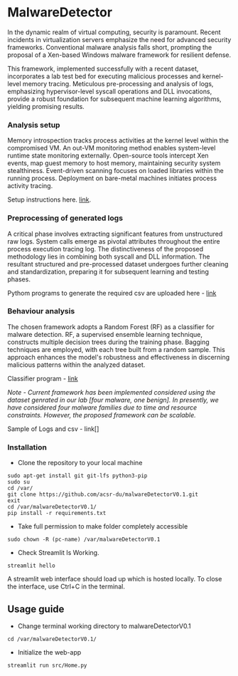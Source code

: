 # MalwareDetector

In the dynamic realm of virtual computing, security is paramount. Recent incidents in virtualization servers emphasize the need for advanced security frameworks. Conventional malware analysis falls short, prompting the proposal of a Xen-based Windows malware framework for resilient defense.

This framework, implemented successfully with a recent dataset, incorporates a lab test bed for executing malicious processes and kernel-level memory tracing. Meticulous pre-processing and analysis of logs, emphasizing hypervisor-level syscall operations and DLL invocations, provide a robust foundation for subsequent machine learning algorithms, yielding promising results.

### Analysis setup

Memory introspection tracks process activities at the kernel level within the compromised VM. An out-VM monitoring method enables system-level runtime state monitoring externally. Open-source tools intercept Xen events, map guest memory to host memory, maintaining security system stealthiness. Event-driven scanning focuses on loaded libraries within the running process. Deployment on bare-metal machines initiates process activity tracing.

Setup instructions here. [link](https://github.com/acsr-du/analysisEnvironmentV0.1.git).

### Preprocessing of generated logs

A critical phase involves extracting significant features from unstructured raw logs. System calls emerge as pivotal attributes throughout the entire process execution tracing log. The distinctiveness of the proposed methodology lies in combining both syscall and DLL information. The resultant structured and pre-processed dataset undergoes further cleaning and standardization, preparing it for subsequent learning and testing phases.

Pythom programs to generate the required csv are uploaded here - [link](https://github.com/acsr-du/malwareDetectorV0.1/tree/8a454289226f5e82cc3c801070553be37d4633d0/logsPreprocessingCodes)

### Behaviour analysis

The chosen framework adopts a Random Forest (RF) as a classifier for malware detection. RF, a supervised ensemble learning technique, constructs multiple decision trees during the training phase. Bagging techniques are employed, with each tree built from a random sample. This approach enhances the model's robustness and effectiveness in discerning malicious patterns within the analyzed dataset.

Classifier program - [link](https://github.com/acsr-du/malwareDetectorV0.1/blob/302cf466945f74104353106e485a3d3bbb2e52f0/src/ml/classifiers.py)

*Note - Current framework has been implemented considered using the dataset genrated in our lab [four malware, one benign]. In presently, we have considered four malware families due to time and resource constraints. However, the proposed framework can be scalable.*

Sample of Logs and csv - link[]

### Installation

- Clone the repository to your local machine
  
```
sudo apt-get install git git-lfs python3-pip
sudo su
cd /var/
git clone https://github.com/acsr-du/malwareDetectorV0.1.git
exit
cd /var/malwareDetectorV0.1/
pip install -r requirements.txt
```

- Take full permission to make folder completely accessible

```
sudo chown -R (pc-name) /var/malwareDetectorV0.1
```

- Check Streamlit Is Working.
  
```
streamlit hello 
```
A streamlit web interface should load up which is hosted locally. To close the interface, use Ctrl+C in the terminal.

## Usage guide

- Change terminal working directory to malwareDetectorV0.1

```
cd /var/malwareDetectorV0.1/
```

- Initialize the web-app

```
streamlit run src/Home.py
```
